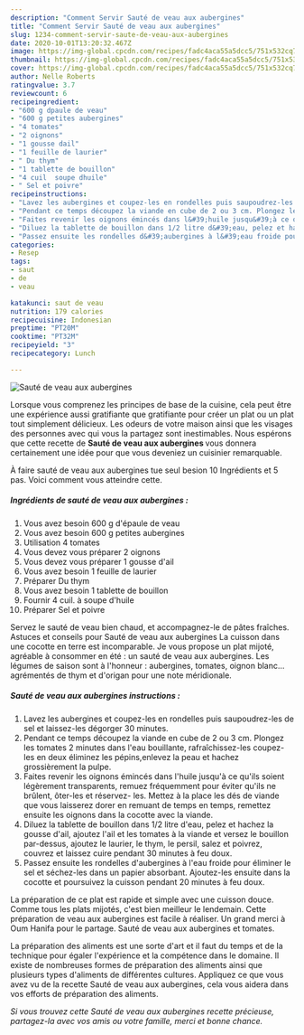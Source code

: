 ```yaml
---
description: "Comment Servir Sauté de veau aux aubergines"
title: "Comment Servir Sauté de veau aux aubergines"
slug: 1234-comment-servir-saute-de-veau-aux-aubergines
date: 2020-10-01T13:20:32.467Z
image: https://img-global.cpcdn.com/recipes/fadc4aca55a5dcc5/751x532cq70/saute-de-veau-aux-aubergines-photo-principale-de-la-recette.jpg
thumbnail: https://img-global.cpcdn.com/recipes/fadc4aca55a5dcc5/751x532cq70/saute-de-veau-aux-aubergines-photo-principale-de-la-recette.jpg
cover: https://img-global.cpcdn.com/recipes/fadc4aca55a5dcc5/751x532cq70/saute-de-veau-aux-aubergines-photo-principale-de-la-recette.jpg
author: Nelle Roberts
ratingvalue: 3.7
reviewcount: 6
recipeingredient:
- "600 g dpaule de veau"
- "600 g petites aubergines"
- "4 tomates"
- "2 oignons"
- "1 gousse dail"
- "1 feuille de laurier"
- " Du thym"
- "1 tablette de bouillon"
- "4 cuil  soupe dhuile"
- " Sel et poivre"
recipeinstructions:
- "Lavez les aubergines et coupez-les en rondelles puis saupoudrez-les de sel et laissez-les dégorger 30 minutes."
- "Pendant ce temps découpez la viande en cube de 2 ou 3 cm. Plongez les tomates 2 minutes dans l&#39;eau bouillante, rafraîchissez-les coupez-les en deux éliminez les pépins,enlevez la peau et hachez grossièrement la pulpe."
- "Faites revenir les oignons émincés dans l&#39;huile jusqu&#39;à ce qu&#39;ils soient légèrement transparents, remuez fréquemment pour éviter qu&#39;ils ne brûlent, ôter-les et réservez- les. Mettez à la place les dés de viande que vous laisserez dorer en remuant de temps en temps, remettez ensuite les oignons dans la cocotte avec la viande."
- "Diluez la tablette de bouillon dans 1/2 litre d&#39;eau, pelez et hachez la gousse d&#39;ail, ajoutez l&#39;ail et les tomates à la viande et versez le bouillon par-dessus, ajoutez le laurier, le thym, le persil, salez et poivrez, couvrez et laissez cuire pendant 30 minutes à feu doux."
- "Passez ensuite les rondelles d&#39;aubergines à l&#39;eau froide pour éliminer le sel et séchez-les dans un papier absorbant. Ajoutez-les ensuite dans la cocotte et poursuivez la cuisson pendant 20 minutes à feu doux."
categories:
- Resep
tags:
- saut
- de
- veau

katakunci: saut de veau 
nutrition: 179 calories
recipecuisine: Indonesian
preptime: "PT20M"
cooktime: "PT32M"
recipeyield: "3"
recipecategory: Lunch

---
```



![Sauté de veau aux aubergines](https://img-global.cpcdn.com/recipes/fadc4aca55a5dcc5/751x532cq70/saute-de-veau-aux-aubergines-photo-principale-de-la-recette.jpg)

Lorsque vous comprenez les principes de base de la cuisine, cela peut être une expérience aussi gratifiante que gratifiante pour créer un plat ou un plat tout simplement délicieux. Les odeurs de votre maison ainsi que les visages des personnes avec qui vous la partagez sont inestimables. Nous espérons que cette recette de <strong> Sauté de veau aux aubergines </strong> vous donnera certainement une idée pour que vous deveniez un cuisinier remarquable.

<!--inarticleads1-->

À faire sauté de veau aux aubergines tue seul besion 10 Ingrédients et 5 pas. Voici comment vous atteindre cette.

##### Ingrédients de sauté de veau aux aubergines :

1. Vous avez besoin 600 g d&#39;épaule de veau
1. Vous avez besoin 600 g petites aubergines
1. Utilisation 4 tomates
1. Vous devez vous préparer 2 oignons
1. Vous devez vous préparer 1 gousse d&#39;ail
1. Vous avez besoin 1 feuille de laurier
1. Préparer  Du thym
1. Vous avez besoin 1 tablette de bouillon
1. Fournir 4 cuil. à soupe d&#39;huile
1. Préparer  Sel et poivre


Servez le sauté de veau bien chaud, et accompagnez-le de pâtes fraîches. Astuces et conseils pour Sauté de veau aux aubergines La cuisson dans une cocotte en terre est incomparable. Je vous propose un plat mijoté, agréable à consommer en été : un sauté de veau aux aubergines. Les légumes de saison sont à l&#39;honneur : aubergines, tomates, oignon blanc… agrémentés de thym et d&#39;origan pour une note méridionale. 

<!--inarticleads2-->

##### Sauté de veau aux aubergines instructions :

1. Lavez les aubergines et coupez-les en rondelles puis saupoudrez-les de sel et laissez-les dégorger 30 minutes.
1. Pendant ce temps découpez la viande en cube de 2 ou 3 cm. Plongez les tomates 2 minutes dans l&#39;eau bouillante, rafraîchissez-les coupez-les en deux éliminez les pépins,enlevez la peau et hachez grossièrement la pulpe.
1. Faites revenir les oignons émincés dans l&#39;huile jusqu&#39;à ce qu&#39;ils soient légèrement transparents, remuez fréquemment pour éviter qu&#39;ils ne brûlent, ôter-les et réservez- les. Mettez à la place les dés de viande que vous laisserez dorer en remuant de temps en temps, remettez ensuite les oignons dans la cocotte avec la viande.
1. Diluez la tablette de bouillon dans 1/2 litre d&#39;eau, pelez et hachez la gousse d&#39;ail, ajoutez l&#39;ail et les tomates à la viande et versez le bouillon par-dessus, ajoutez le laurier, le thym, le persil, salez et poivrez, couvrez et laissez cuire pendant 30 minutes à feu doux.
1. Passez ensuite les rondelles d&#39;aubergines à l&#39;eau froide pour éliminer le sel et séchez-les dans un papier absorbant. Ajoutez-les ensuite dans la cocotte et poursuivez la cuisson pendant 20 minutes à feu doux.


La préparation de ce plat est rapide et simple avec une cuisson douce. Comme tous les plats mijotés, c&#39;est bien meilleur le lendemain. Cette préparation de veau aux aubergines est facile à réaliser. Un grand merci à Oum Hanifa pour le partage. Sauté de veau aux aubergines et tomates. 

<!--inarticleads1-->

<p>
La préparation des aliments est une sorte d'art et il faut du temps et de la technique pour égaler l'expérience et la compétence dans le domaine. Il existe de nombreuses formes de préparation des aliments ainsi que plusieurs types d'aliments de différentes cultures. Appliquez ce que vous avez vu de la recette Sauté de veau aux aubergines, cela vous aidera dans vos efforts de préparation des aliments.
</p>

<p>
<i>Si vous trouvez cette Sauté de veau aux aubergines recette précieuse, partagez-la avec vos amis ou votre famille, merci et bonne chance.</i>
</p>
